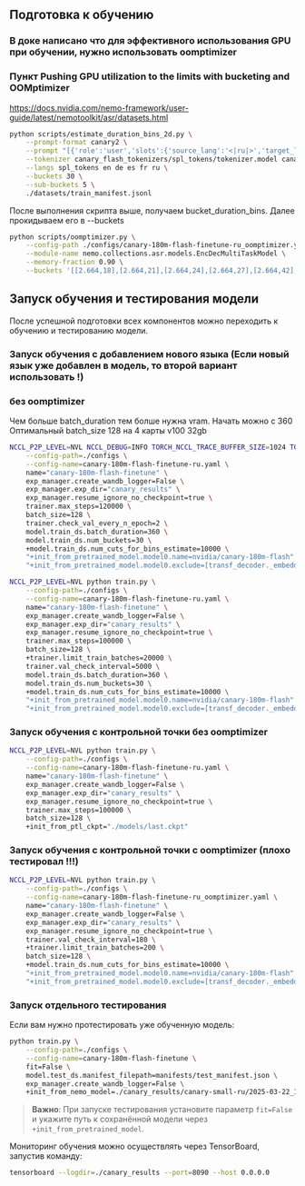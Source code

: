 ## Подготовка к обучению


### В доке написано что для эффективного использования GPU при обучении, нужно использовать oomptimizer 
### Пункт Pushing GPU utilization to the limits with bucketing and OOMptimizer
https://docs.nvidia.com/nemo-framework/user-guide/latest/nemotoolkit/asr/datasets.html
```bash
python scripts/estimate_duration_bins_2d.py \
    --prompt-format canary2 \
    --prompt "[{'role':'user','slots':{'source_lang':'<|ru|>','target_lang':'<|ru|>','pnc':'<|pnc|>','itn':'<|noitn|>','diarize':'<|nodiarize|>','timestamp':'<|notimestamp|>','emotion':'<|emo:undefined|>','decodercontext':''}}]" \
    --tokenizer canary_flash_tokenizers/spl_tokens/tokenizer.model canary_flash_tokenizers/en/tokenizer.model canary_flash_tokenizers/de/tokenizer.model canary_flash_tokenizers/es/tokenizer.model canary_flash_tokenizers/fr/tokenizer.model canary_flash_tokenizers/ru/tokenizer.model \
    --langs spl_tokens en de es fr ru \
    --buckets 30 \
    --sub-buckets 5 \
    ./datasets/train_manifest.jsonl
```
После выполнения скрипта выше, получаем bucket_duration_bins. Далее прокидываем его в --buckets

```bash
python scripts/oomptimizer.py \
    --config-path ./configs/canary-180m-flash-finetune-ru_oomptimizer.yaml \
    --module-name nemo.collections.asr.models.EncDecMultiTaskModel \
    --memory-fraction 0.90 \
    --buckets '[[2.664,18],[2.664,21],[2.664,24],[2.664,27],[2.664,42],[3.060,21],[3.060,24],[3.060,27],[3.060,30],[3.060,44],[3.384,24],[3.384,27],[3.384,29],[3.384,32],[3.384,47],[3.660,26],[3.660,28],[3.660,31],[3.660,34],[3.660,48],[3.930,27],[3.930,30],[3.930,33],[3.930,36],[3.930,50],[4.176,29],[4.176,32],[4.176,35],[4.176,38],[4.176,52],[4.416,31],[4.416,34],[4.416,37],[4.416,40],[4.416,56],[4.632,32],[4.632,36],[4.632,38],[4.632,42],[4.632,54],[4.850,34],[4.850,38],[4.850,40],[4.850,44],[4.850,59],[5.060,35],[5.060,39],[5.060,41],[5.060,45],[5.060,60],[5.256,37],[5.256,40],[5.256,43],[5.256,46],[5.256,62],[5.472,38],[5.472,42],[5.472,45],[5.472,48],[5.472,67],[5.664,40],[5.664,43],[5.664,46],[5.664,49],[5.664,64],[5.868,41],[5.868,44],[5.868,48],[5.868,51],[5.868,67],[6.080,43],[6.080,46],[6.080,49],[6.080,53],[6.080,68],[6.280,44],[6.280,48],[6.280,51],[6.280,54],[6.280,74],[6.490,45],[6.490,48],[6.490,52],[6.490,56],[6.490,74],[6.696,46],[6.696,50],[6.696,53],[6.696,57],[6.696,73],[6.936,48],[6.936,52],[6.936,55],[6.936,59],[6.936,76],[7.176,49],[7.176,53],[7.176,56],[7.176,60],[7.176,80],[7.420,50],[7.420,54],[7.420,58],[7.420,62],[7.420,79],[7.728,52],[7.728,56],[7.728,60],[7.728,64],[7.728,82],[8.040,53],[8.040,57],[8.040,60],[8.040,65],[8.040,82],[8.440,55],[8.440,59],[8.440,63],[8.440,67],[8.440,87],[8.920,57],[8.920,61],[8.920,65],[8.920,70],[8.920,90],[9.560,59],[9.560,64],[9.560,68],[9.560,73],[9.560,96],[10.536,63],[10.536,69],[10.536,74],[10.536,80],[10.536,102],[12.240,71],[12.240,78],[12.240,84],[12.240,90],[12.240,120],[14.760,83],[14.760,91],[14.760,97],[14.760,104],[14.760,138],[20.000,103],[20.000,112],[20.000,120],[20.000,130],[20.000,174]]'
```


## Запуск обучения и тестирования модели

После успешной подготовки всех компонентов можно переходить к обучению и тестированию модели.

### Запуск обучения с добавлением нового языка (Если новый язык уже добавлен в модель, то второй вариант использовать !)

### без oomptimizer
Чем больше batch_duration тем болше нужна vram. Начать можно с 360
Оптимальный batch_size 128 на 4 карты v100 32gb
```bash
NCCL_P2P_LEVEL=NVL NCCL_DEBUG=INFO TORCH_NCCL_TRACE_BUFFER_SIZE=1024 TORCH_ASYNC_ERROR_HANDLING=1 TORCH_DISTRIBUTED_DEBUG=DETAIL python train.py \
    --config-path=./configs \
    --config-name=canary-180m-flash-finetune-ru.yaml \
    name="canary-180m-flash-finetune" \
    exp_manager.create_wandb_logger=False \
    exp_manager.exp_dir="canary_results" \
    exp_manager.resume_ignore_no_checkpoint=true \
    trainer.max_steps=120000 \
    batch_size=128 \
    trainer.check_val_every_n_epoch=2 \
    model.train_ds.batch_duration=360 \
    model.train_ds.num_buckets=30 \
    +model.train_ds.num_cuts_for_bins_estimate=10000 \
    "+init_from_pretrained_model.model0.name=nvidia/canary-180m-flash" \
    "+init_from_pretrained_model.model0.exclude=[transf_decoder._embedding.token_embedding,log_softmax.mlp.layer0]"
```
```bash
NCCL_P2P_LEVEL=NVL python train.py \
    --config-path=./configs \
    --config-name=canary-180m-flash-finetune-ru.yaml \
    name="canary-180m-flash-finetune" \
    exp_manager.create_wandb_logger=False \
    exp_manager.exp_dir="canary_results" \
    exp_manager.resume_ignore_no_checkpoint=true \
    trainer.max_steps=100000 \
    batch_size=128 \
    +trainer.limit_train_batches=20000 \
    trainer.val_check_interval=5000 \
    model.train_ds.batch_duration=360 \
    model.train_ds.num_buckets=30 \
    +model.train_ds.num_cuts_for_bins_estimate=10000 \
    "+init_from_pretrained_model.model0.name=nvidia/canary-180m-flash" \
    "+init_from_pretrained_model.model0.exclude=[transf_decoder._embedding.token_embedding,log_softmax.mlp.layer0]"
```
### Запуск обучения с контрольной точки без oomptimizer

```bash
NCCL_P2P_LEVEL=NVL python train.py \
    --config-path=./configs \
    --config-name=canary-180m-flash-finetune-ru.yaml \
    name="canary-180m-flash-finetune" \
    exp_manager.create_wandb_logger=False \
    exp_manager.exp_dir="canary_results" \
    exp_manager.resume_ignore_no_checkpoint=true \
    trainer.max_steps=100000 \
    batch_size=128 \
    +init_from_ptl_ckpt="./models/last.ckpt"
```

### Запуск обучения с контрольной точки c oomptimizer (плохо тестировал !!!)

```bash
NCCL_P2P_LEVEL=NVL python train.py \
    --config-path=./configs \
    --config-name=canary-180m-flash-finetune-ru_oomptimizer.yaml \
    name="canary-180m-flash-finetune" \
    exp_manager.create_wandb_logger=False \
    exp_manager.exp_dir="canary_results" \
    exp_manager.resume_ignore_no_checkpoint=true \
    trainer.val_check_interval=180 \
    +trainer.limit_train_batches=200 \
    batch_size=128 \
    +model.train_ds.num_cuts_for_bins_estimate=10000 \
    "+init_from_pretrained_model.model0.name=nvidia/canary-180m-flash" \
    "+init_from_pretrained_model.model0.exclude=[transf_decoder._embedding.token_embedding,log_softmax.mlp.layer0]"

```


### Запуск отдельного тестирования

Если вам нужно протестировать уже обученную модель:

```bash
python train.py \
    --config-path=./configs \
    --config-name=canary-180m-flash-finetune \
    fit=False \
    model.test_ds.manifest_filepath=manifests/test_manifest.json \
    exp_manager.create_wandb_logger=False \
    +init_from_nemo_model=./canary_results/canary-small-ru/2025-03-22_17-43-54/checkpoints/canary-small-ru.nemo
```

> **Важно**: При запуске тестирования установите параметр `fit=False` и укажите путь к сохранённой модели через `+init_from_pretrained_model`.

Мониторинг обучения можно осуществлять через TensorBoard, запустив команду:
```bash
tensorboard --logdir=./canary_results --port=8090 --host 0.0.0.0
```